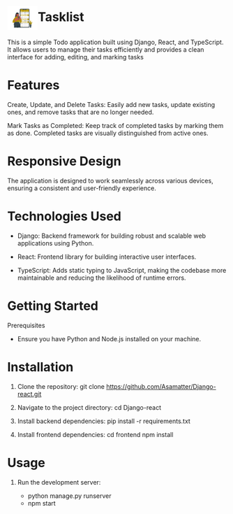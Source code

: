# <img src="frontend/public/logo.png" alt="My App Logo" width="70" height="55" style="vertical-align:middle;">Tasklist


This is a simple Todo application built using Django, React, and TypeScript. It allows users to manage their tasks efficiently and provides a clean interface for adding, editing, and marking tasks

# Features

Create, Update, and Delete Tasks: Easily add new tasks, update existing ones, and remove tasks that are no longer needed.

Mark Tasks as Completed: Keep track of completed tasks by marking them as done. Completed tasks are visually distinguished from active ones.

# Responsive Design

The application is designed to work seamlessly across various devices, ensuring a consistent and user-friendly experience.

# Technologies Used

- Django: Backend framework for building robust and scalable web applications using Python.

- React: Frontend library for building interactive user interfaces.

- TypeScript: Adds static typing to JavaScript, making the codebase more maintainable and reducing the likelihood of runtime errors.

# Getting Started

Prerequisites

- Ensure you have Python and Node.js installed on your machine.

# Installation

1. Clone the repository:
   git clone https://github.com/Asamatter/Django-react.git
   
3. Navigate to the project directory:
   cd Django-react
   
5. Install backend dependencies:
   pip install -r requirements.txt
   
7. Install frontend dependencies:
   cd frontend
   npm install

# Usage

1. Run the development server:
   
   - python manage.py runserver
   - npm start
  
